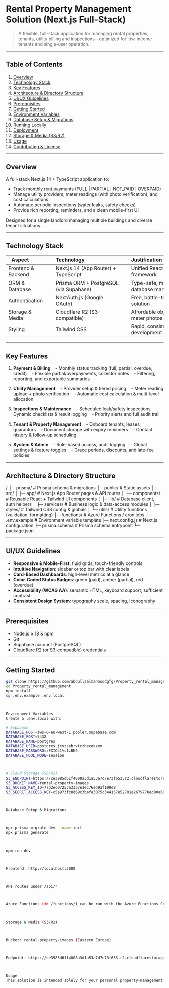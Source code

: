 # Rental Property Management Solution (Next.js Full-Stack)



> A flexible, full-stack application for managing rental properties, tenants, utility billing and inspections—optimized for low-income tenants and single-user operation.



---



## Table of Contents



1. [Overview](#overview)  
2. [Technology Stack](#technology-stack)  
3. [Key Features](#key-features)  
4. [Architecture & Directory Structure](#architecture--directory-structure)  
5. [UI/UX Guidelines](#uiux-guidelines)  
6. [Prerequisites](#prerequisites)  
7. [Getting Started](#getting-started)  
8. [Environment Variables](#environment-variables)  
9. [Database Setup & Migrations](#database-setup--migrations)  
10. [Running Locally](#running-locally)  
11. [Deployment](#deployment)  
12. [Storage & Media (S3/R2)](#storage--media-s3r2)  
13. [Usage](#usage)  
14. [Contributing & License](#contributing--license)



---



## Overview



A full-stack Next.js 14 + TypeScript application to:



- Track monthly rent payments (FULL | PARTIAL | NOT_PAID | OVERPAID)  
- Manage utility providers, meter readings (with photo verification), and cost calculations  
- Automate periodic inspections (water leaks, safety checks)  
- Provide rich reporting, reminders, and a clean mobile-first UI  



Designed for a single landlord managing multiple buildings and diverse tenant situations.



---



## Technology Stack



| Aspect               | Technology                                | Justification                                      |
|----------------------|-------------------------------------------|----------------------------------------------------|
| Frontend & Backend   | Next.js 14 (App Router) + TypeScript      | Unified React-based full-stack framework           |
| ORM & Database       | Prisma ORM + PostgreSQL (via Supabase)    | Type-safe, migration-driven database management    |
| Authentication       | NextAuth.js (Google OAuth)                | Free, battle-tested SSO solution                   |
| Storage & Media      | Cloudflare R2 (S3-compatible)             | Affordable object storage for meter photos & docs  |
| Styling              | Tailwind CSS                              | Rapid, consistent UI development                   |



---



## Key Features



1. **Payment & Billing**  
   - Monthly status tracking (full, partial, overdue, credit)  
   - Flexible partial/overpayments, collector notes  
   - Filtering, reporting, and exportable summaries  



2. **Utility Management**  
   - Provider setup & tiered pricing  
   - Meter reading upload + photo verification  
   - Automatic cost calculation & multi-level allocation  



3. **Inspections & Maintenance**  
   - Scheduled leak/safety inspections  
   - Dynamic checklists & result logging  
   - Priority alerts and full audit trail  



4. **Tenant & Property Management**  
   - Onboard tenants, leases, guarantors  
   - Document storage with expiry reminders  
   - Contact history & follow-up scheduling  



5. **System & Admin**  
   - Role-based access, audit logging  
   - Global settings & feature toggles  
   - Grace periods, discounts, and late-fee policies  



---



## Architecture & Directory Structure



/
├─ prisma/ # Prisma schema & migrations
├─ public/ # Static assets
├─ src/
│ ├─ app/ # Next.js App Router pages & API routes
│ ├─ components/ # Reusable React + Tailwind UI components
│ ├─ lib/ # Database client, auth helpers
│ ├─ services/ # Business logic & data-access modules
│ ├─ styles/ # Tailwind CSS config & globals
│ └─ utils/ # Utility functions (validation, formatting)
├─ functions/ # Azure Functions / cron jobs
├─ .env.example # Environment variable template
├─ next.config.js # Next.js configuration
├─ prisma.schema # Prisma schema entrypoint
└─ package.json



---



## UI/UX Guidelines



- **Responsive & Mobile-First**: fluid grids, touch-friendly controls  
- **Intuitive Navigation**: sidebar or top bar with clear labels  
- **Card-Based Dashboards**: high-level metrics at a glance  
- **Color-Coded Status Badges**: green (paid), amber (partial), red (overdue)  
- **Accessibility (WCAG AA)**: semantic HTML, keyboard support, sufficient contrast  
- **Consistent Design System**: typography scale, spacing, iconography  



---



## Prerequisites



- Node.js ≥ 18 & npm  
- Git  
- Supabase account (PostgreSQL)  
- Cloudflare R2 (or S3-compatible) credentials  

---

## Getting Started

```bash
git clone https://github.com/abdullaalmahmoodgfg/Property_rental_management.git
cd Property_rental_management
npm install
cp .env.example .env.local



Environment Variables
Create a .env.local with:

# Supabase
DATABASE_HOST=aws-0-eu-west-1.pooler.supabase.com
DATABASE_PORT=5432
DATABASE_NAME=postgres
DATABASE_USER=postgres.jcyzsebrvtczhecokxnm
DATABASE_PASSWORD=zEXIQ41%s1zBK9
DATABASE_POOL_MODE=session



# Cloud Storage (S3/R2)
S3_ENDPOINT=https://ce3985d61f4008a3d1a53a7d7e73f653.r2.cloudflarestorage.com
S3_BUCKET_NAME=rental-property-images
S3_ACCESS_KEY_ID=77d2ec07253a33b7e1ec76ed9af199d8
S3_SECRET_ACCESS_KEY=c5e973fc8d69c3bafe3075c344157e52701e2679770ed80a60d5d2fe57091c18



Database Setup & Migrations



npx prisma migrate dev --name init
npx prisma generate



npm run dev



Frontend: http://localhost:3000



API routes under /api/*



Azure Functions (in /functions/) can be run with the Azure Functions Core Tools



Storage & Media (S3/R2)



Bucket: rental-property-images (Eastern Europe)



Endpoint: https://ce3985d61f4008a3d1a53a7d7e73f653.r2.cloudflarestorage.com/rental-property-images



Usage
This solution is intended solely for your personal property-management needs. No multi-tenant or public access is configured by default.